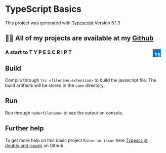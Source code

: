 # TypeScript Basics

This project was generated with [Typescript](https://www.typescriptlang.org/) Version 5.1.3

## 👨‍💻 All of my projects are available at my [Github](https://github.com/Harsh-bartariya?tab=repositories)
### A start to <b> T Y P E S C R I P T </b><img align="right" alt="HTML5" width="26px" src="https://raw.githubusercontent.com/github/explore/80688e429a7d4ef2fca1e82350fe8e3517d3494d/topics/typescript/typescript.png" />

## Build

Compile through `tsc <filename.extension>` to build the javascript file. The build artifacts will be stored in the `same` directory.

## Run

Run through `node<filename>` to see the output on console.

## Further help

To get more help on this basic project `Raise an issue` here [Typescript doubts and issues](https://github.com/Harsh-bartariya/Typescript-Basics-for-angular/issues) on Github.
